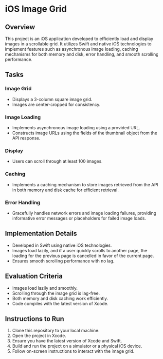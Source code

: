 # iOS Image Grid

## Overview
This project is an iOS application developed to efficiently load and display images in a scrollable grid. It utilizes Swift and native iOS technologies to implement features such as asynchronous image loading, caching mechanisms for both memory and disk, error handling, and smooth scrolling performance.

## Tasks
### Image Grid
- Displays a 3-column square image grid.
- Images are center-cropped for consistency.

### Image Loading
- Implements asynchronous image loading using a provided URL.
- Constructs image URLs using the fields of the thumbnail object from the API response.

### Display
- Users can scroll through at least 100 images.

### Caching
- Implements a caching mechanism to store images retrieved from the API in both memory and disk cache for efficient retrieval.

### Error Handling
- Gracefully handles network errors and image loading failures, providing informative error messages or placeholders for failed image loads.

## Implementation Details
- Developed in Swift using native iOS technologies.
- Images load lazily, and if a user quickly scrolls to another page, the loading for the previous page is cancelled in favor of the current page.
- Ensures smooth scrolling performance with no lag.

## Evaluation Criteria
- Images load lazily and smoothly.
- Scrolling through the image grid is lag-free.
- Both memory and disk caching work efficiently.
- Code compiles with the latest version of Xcode.

## Instructions to Run
1. Clone this repository to your local machine.
2. Open the project in Xcode.
3. Ensure you have the latest version of Xcode and Swift.
4. Build and run the project on a simulator or a physical iOS device.
5. Follow on-screen instructions to interact with the image grid.

